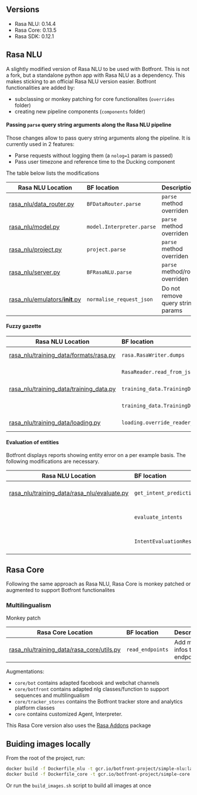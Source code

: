 ## Versions
* Rasa NLU: 0.14.4
* Rasa Core: 0.13.5
* Rasa SDK: 0.12.1

## Rasa NLU

A slightly modified version of Rasa NLU to be used with Botfront.
This is not a fork, but a standalone python app with Rasa NLU as a dependency. 
This makes sticking to an official Rasa NLU version easier.
Botfront functionalities are added by:
- subclassing or monkey patching for core functionalites (`overrides` folder)
- creating new pipeline components (`components` folder)
 

#### Passing `parse` query string arguments along the Rasa NLU pipeline
Those changes allow to pass query string arguments along the pipeline. It is currently used in 2 features:
- Parse requests without logging them (a `nolog=1` param is passed)
- Pass user timezone and reference time to the Ducking component

The table below lists the modifications

| Rasa NLU Location                                                                                      | BF location                    | Description                       |
| ------------------------------------------------------------------------------------------------------ |:-------------------------------| :-------------------------------- |
| [rasa_nlu/data_router.py](https://github.com/RasaHQ/rasa_nlu/blob/0.14.4/rasa_nlu/data_router.py)      | `BFDataRouter.parse`           | `parse` method overriden          |
| [rasa_nlu/model.py](https://github.com/RasaHQ/rasa_nlu/blob/0.14.4/rasa_nlu/model.py)                  | `model.Interpreter.parse`      | `parse` method overriden          |
| [rasa_nlu/project.py](https://github.com/RasaHQ/rasa_nlu/blob/0.14.4/rasa_nlu/project.py)              | `project.parse`                | `parse` method overriden          |
| [rasa_nlu/server.py](https://github.com/RasaHQ/rasa_nlu/blob/0.14.4/rasa_nlu/server.py)                | `BFRasaNLU.parse`              | `parse` method/route overriden    |
| [rasa_nlu/emulators/__init__.py](https://github.com/RasaHQ/rasa_nlu/blob/0.14.4/rasa_nlu/emulators/__init__.py) | `normalise_request_json` | Do not remove query string params    |


 
#### Fuzzy gazette

| Rasa NLU Location                                                                                                                  | BF location                            | Description                 |
| ---------------------------------------------------------------------------------------------------------------------------------- |:---------------------------------------| :-------------------------- |
| [rasa_nlu/training_data/formats/rasa.py](https://github.com/RasaHQ/rasa_nlu/blob/0.14.4/rasa_nlu/training_data/formats/rasa.py)    | `rasa.RasaWriter.dumps`                | fuzzy_gazette support       |
|                                                                                                                                    | `RasaReader.read_from_json`            | fuzzy_gazette support       |
| [rasa_nlu/training_data/training_data.py](https://github.com/RasaHQ/rasa_nlu/blob/0.14.4/rasa_nlu/training_data/training_data.py)  | `training_data.TrainingData.__init__`  | fuzzy_gazette support       |
|                                                                                                                                    | `training_data.TrainingData.merge`     | fuzzy_gazette support       |   
| [rasa_nlu/training_data/loading.py](https://github.com/RasaHQ/rasa_nlu/blob/0.14.4/rasa_nlu/training_data/loading.py)              | `loading.override_reader_factory`      | fuzzy_gazette support       |


#### Evaluation of entities

Botfront displays reports showing entity error on a per example basis. The following modifications are necessary.

| Rasa NLU Location                                                                                                                  | BF location                            | Description                 |
| ---------------------------------------------------------------------------------------------------------------------------------- |:---------------------------------------| :-------------------------- |
| [rasa_nlu/training_data/rasa_nlu/evaluate.py](https://github.com/RasaHQ/rasa_nlu/blob/0.14.4/rasa_nlu/evaluate.py)                 | `get_intent_predictions`               | Add entities to predictions |
|                                                                                                                                    | `evaluate_intents`                     | Add entities to predictions |
|                                                                                                                                    | `IntentEvaluationResult`               | Add entities to predictions |

## Rasa Core

Following the same approach as Rasa NLU, Rasa Core is monkey patched or augmented to support Botfront functionalites

### Multilingualism

Monkey patch

| Rasa Core Location                                                                                                                  | BF location                            | Description                   |
| ----------------------------------------------------------------------------------------------------------------------------------  |:---------------------------------------| :--------------------------   |
| [rasa_nlu/training_data/rasa_core/utils.py](https://github.com/RasaHQ/rasa_core/blob/0.13.5/rasa_core/utils.py)                     | `read_endpoints`                       | Add models infos to endpoints |

Augmentations:

- `core/bot` contains adapted facebook and webchat channels
- `core/botfront` contains adapted nlg classes/function to support sequences and multilingualism
- `core/tracker_stores` contains the Botfront tracker store and analytics platform classes
- `core` contains customized Agent, Interpreter.

This Rasa Core version also uses the [Rasa Addons](https://github.com/mrbot-ai/rasa-addons) package

## Buiding images locally
From the root of the project, run:
```bash
docker build -f Dockerfile_nlu -t gcr.io/botfront-project/simple-nlu:latest .
docker build -f Dockerfile_core -t gcr.io/botfront-project/simple-core:latest .
```
Or run the `build_images.sh` script to build all images at once